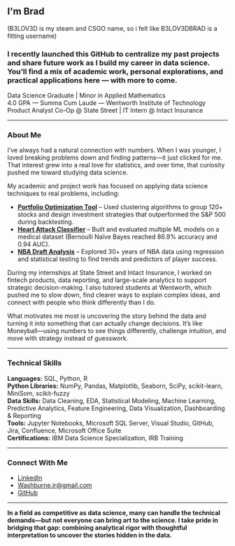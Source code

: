 ## I'm Brad 
(B3LOV3D is my steam and CSGO name, so i felt like B3LOV3DBRAD is a fitting username)
### I recently launched this GitHub to centralize my past projects and share future work as I build my career in data science. You’ll find a mix of academic work, personal explorations, and practical applications here — with more to come.

Data Science Graduate | Minor in Applied Mathematics  
4.0 GPA — Summa Cum Laude — Wentworth Institute of Technology  
Product Analyst Co-Op @ State Street | IT Intern @ Intact Insurance

---

### About Me

I’ve always had a natural connection with numbers. When I was younger, I loved breaking problems down and finding patterns—it just clicked for me. That interest grew into a real love for statistics, and over time, that curiosity pushed me toward studying data science.

My academic and project work has focused on applying data science techniques to real problems, including:

- **[Portfolio Optimization Tool](https://github.com/B3LOV3DBRAD/ClusteringSeniorProject)** – Used clustering algorithms to group 120+ stocks and design investment strategies that outperformed the S&P 500 during backtesting.  
- **[Heart Attack Classifier](https://github.com/B3LOV3DBRAD/HeartAttackClassifier)** – Built and evaluated multiple ML models on a medical dataset (Bernoulli Naïve Bayes reached 86.9% accuracy and 0.94 AUC).  
- **[NBA Draft Analysis](https://github.com/B3LOV3DBRAD/FinalReportNBAData)** – Explored 30+ years of NBA data using regression and statistical testing to find trends and predictors of player success.

During my internships at State Street and Intact Insurance, I worked on fintech products, data reporting, and large-scale analytics to support strategic decision-making.
I also tutored students at Wentworth, which pushed me to slow down, find clearer ways to explain complex ideas, and connect with people who think differently than I do.

What motivates me most is uncovering the story behind the data and turning it into something that can actually change decisions. It’s like Moneyball—using numbers to see things differently, challenge intuition, and move with strategy instead of guesswork.

---

### Technical Skills

**Languages:** SQL, Python, R  
**Python Libraries:** NumPy, Pandas, Matplotlib, Seaborn, SciPy, scikit-learn, MiniSom, scikit-fuzzy  
**Data Skills:** Data Cleaning, EDA, Statistical Modeling, Machine Learning, Predictive Analytics, Feature Engineering, Data Visualization, Dashboarding & Reporting  
**Tools:** Jupyter Notebooks, Microsoft SQL Server, Visual Studio, GitHub, Jira, Confluence, Microsoft Office Suite  
**Certifications:** IBM Data Science Specialization, IRB Training

---

### Connect With Me

- [LinkedIn](https://linkedin.com/in/bradfordwashburnejr)  
- Washburne.jr@gmail.com  
- [GitHub](https://github.com/B3LOV3DBRAD)

---

**In a field as competitive as data science, many can handle the technical demands—but not everyone can bring art to the science. I take pride in bridging that gap: combining analytical rigor with thoughtful interpretation to uncover the stories hidden in the data.**
